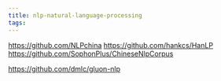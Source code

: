 ```yaml
---
title: nlp-natural-language-processing
tags:
---
```


https://github.com/NLPchina
https://github.com/hankcs/HanLP
https://github.com/SophonPlus/ChineseNlpCorpus

https://github.com/dmlc/gluon-nlp

<!-- more -->

